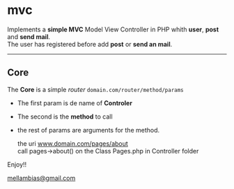 # mvc
Implements a **simple MVC** Model View Controller in PHP
whith **user**, **post** and **send mail**.    
The user has registered before add __post__ or __send an mail__.

***
## Core
The **Core** is a simple *router* `domain.com/router/method/params`

* The first param is de name of **Controler**
* The second is the **method** to call
* the rest of params are arguments for the method.

     the uri www.domain.com/pages/about    
     call pages->about() on the Class Pages.php in Controller folder


Enjoy!!

[mellambias@gmail.com](mailto:mellambias@gmail.com)
